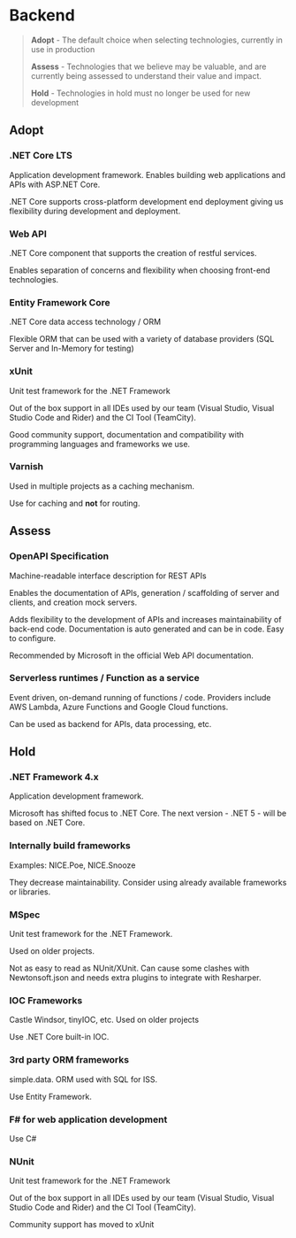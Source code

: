 # Backend

> **Adopt** - The default choice when selecting technologies, currently in use in production
>
> **Assess**  - Technologies that we believe may be valuable, and are currently being assessed to understand their value and impact.
>
> **Hold** - Technologies in hold must no longer be used for new development

## Adopt
### .NET Core LTS
Application development framework. Enables building web applications and APIs with ASP.NET Core.

.NET Core supports cross-platform development end deployment giving us flexibility during development and deployment.

### Web API	
.NET Core component that supports the creation of restful services.

Enables separation of concerns and flexibility when choosing front-end technologies.

### Entity Framework Core	
.NET Core data access technology / ORM

Flexible ORM that can be used with a variety of database providers (SQL Server and In-Memory for testing)

### xUnit	
Unit test framework for the .NET Framework

Out of the box support in all IDEs used by our team (Visual Studio, Visual Studio Code and Rider) and the CI Tool (TeamCity).

Good community support, documentation and compatibility with programming languages and frameworks we use. 

### Varnish	
Used in multiple projects as a caching mechanism.

Use for caching and **not** for routing.

## Assess
### OpenAPI Specification	
Machine-readable interface description for REST APIs

Enables the documentation of APIs, generation / scaffolding of server and clients, and creation mock servers.

Adds flexibility to the development of APIs and increases maintainability of back-end code. Documentation is auto generated and can be in code. Easy to configure.

Recommended by Microsoft in the official Web API documentation.

### Serverless runtimes / Function as a service
Event driven, on-demand running of functions / code. Providers include AWS Lambda, Azure Functions and Google Cloud functions.

Can be used as backend for APIs, data processing, etc.

## Hold
### .NET Framework 4.x	
Application development framework.

Microsoft has shifted focus to .NET Core. The next version - .NET 5 - will be based on .NET Core.

### Internally build frameworks
Examples: NICE.Poe, NICE.Snooze

They decrease maintainability. Consider using already available frameworks or libraries.

### MSpec	
Unit test framework for the .NET Framework.

Used on older projects.

Not as easy to read as NUnit/XUnit. Can cause some clashes with Newtonsoft.json and needs extra plugins to integrate with Resharper. 

### IOC Frameworks	
Castle Windsor, tinyIOC, etc. Used on older projects

Use .NET Core built-in IOC.

### 3rd party ORM frameworks	
simple.data. ORM used with SQL for ISS.

Use Entity Framework. 

### F# for web application development	
Use C#

### NUnit
Unit test framework for the .NET Framework

Out of the box support in all IDEs used by our team (Visual Studio, Visual Studio Code and Rider) and the CI Tool (TeamCity).

Community support has moved to xUnit

